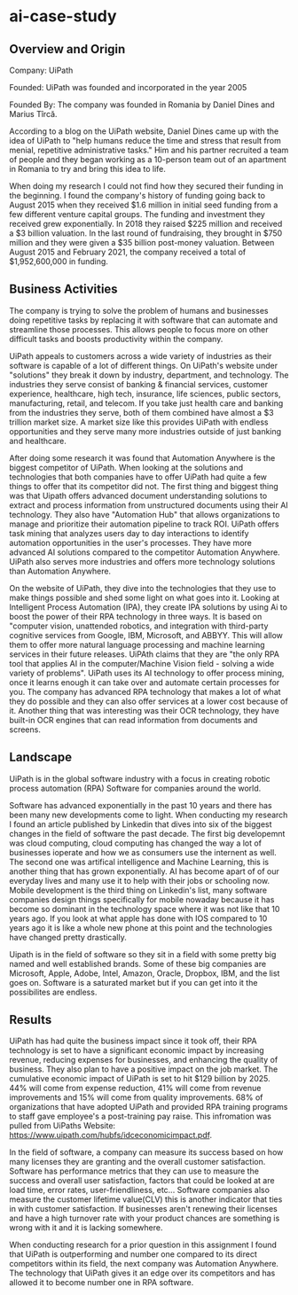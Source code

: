 # ai-case-study

## Overview and Origin
Company: UiPath

Founded: UiPath was founded and incorporated in the year 2005 

Founded By: The company was founded in Romania by Daniel Dines and Marius Tîrcă.

According to a blog on the UiPath website, Daniel Dines came up with the idea of UiPath to "help humans reduce the time and stress that result from menial, repetitive administrative tasks." Him and his partner recruited a team of people and they began working as a 10-person team out of an apartment in Romania to try and bring this idea to life.

When doing my research I could not find how they secured their funding in the beginning. I found the company's history of funding going back to August 2015 when they received $1.6 million in initial seed funding from a few different venture capital groups. The funding and investment they received grew exponentially. In 2018 they raised $225 million and received a $3 billion valuation. In the last round of fundraising, they brought in $750 million and they were given a $35 billion post-money valuation. Between August 2015 and February 2021, the company received a total of $1,952,600,000 in funding.

## Business Activities
The company is trying to solve the problem of humans and businesses doing repetitive tasks by replacing it with software that can automate and streamline those processes. This allows people to focus more on other difficult tasks and boosts productivity within the company.

UiPath appeals to customers across a wide variety of industries as their software is capable of a lot of different things. On UiPath's website under "solutions" they break it down by industry, department, and technology. The industries they serve consist of banking & financial services, customer experience, healthcare, high tech, insurance, life sciences, public sectors, manufacturing, retail, and telecom. If you take just health care and banking from the industries they serve, both of them combined have almost a $3 trillion market size. A market size like this provides UiPath with endless opportunities and they serve many more industries outside of just banking and healthcare.

After doing some research it was found that Automation Anywhere is the biggest competitor of UiPath. When looking at the solutions and technologies that both companies have to offer UiPath had quite a few things to offer that its competitor did not. The first thing and biggest thing was that Uipath offers advanced document understanding solutions to extract and process information from unstructured documents using their AI technology. They also have "Automation Hub" that allows organizations to manage and prioritize their automation pipeline to track ROI. UiPath offers task mining that analyzes users day to day interactions to identify automation opportunities in the user's processes. They have more advanced AI solutions compared to the competitor Automation Anywhere. UiPath also serves more industries and offers more technology solutions than Automation Anywhere. 

On the website of UiPath, they dive into the technologies that they use to make things possible and shed some light on what goes into it. Looking at Intelligent Process Automation (IPA), they create IPA solutions by using Ai to boost the power of their RPA technology in three ways. It is based on "computer vision, unattended robotics, and integration with third-party cognitive services from Google, IBM, Microsoft, and ABBYY. This will allow them to offer more natural language processing and machine learning services in their future releases. UiPAth claims that they are "the only RPA tool that applies AI in the computer/Machine Vision field - solving a wide variety of problems". UiPath uses its AI technology to offer process mining, once it learns enough it can take over and automate certain processes for you. The company has advanced RPA technology that makes a lot of what they do possible and they can also offer services at a lower cost because of it. Another thing that was interesting was their OCR technology, they have built-in OCR engines that can read information from documents and screens.

## Landscape
UiPath is in the global software industry with a focus in creating robotic process automation (RPA) Software for companies around the world. 

Software has advanced exponentially in the past 10 years and there has been many new developments come to light. When conducting my research I found an article published by Linkedin that dives into six of the biggest changes in the field of software the past decade. The first big developemnt was cloud computing, cloud computing has changed the way a lot of businesses ioperate and how we as consumers use the internent as well. The second one was artifical intelligence and Machine Learning, this is another thing that has grown exponentially. AI has become apart of of our everyday lives and many use it to help with their jobs or schooling now. Mobile development is the third thing on Linkedin's list, many software companies design things specifically for mobile nowaday because it has become so dominant in the technology space where it was not like that 10 years ago. If you look at what apple has done with IOS compared to 10 years ago it is like a whole new phone at this point and the technologies have changed pretty drastically. 

Uipath is in the field of software so they sit in a field with some pretty big named and well established brands. Some of these big companies are Microsoft, Apple, Adobe, Intel, Amazon, Oracle, Dropbox, IBM, and the list goes on. Software is a saturated market but if you can get into it the possibilites are endless. 

## Results 
UiPath has had quite the business impact since it took off, their RPA technology is set to have a significant economic impact by increasing revenue, reducing expenses for businesses, and enhancing the quality of business. They also plan to have a positive impact on the job market. The cumulative economic impact of UiPath is set to hit $129 billion by 2025. 44% will come from expense reduction, 41% will come from revenue improvements and 15% will come from quality improvements. 68% of organizations that have adopted UiPath and provided RPA training programs to staff gave employee's a post-training pay raise. This infromation was pulled from UiPaths Website: https://www.uipath.com/hubfs/idceconomicimpact.pdf.

In the field of software, a company can measure its success based on how many licenses they are granting and the overall customer satisfaction. Software has performance metrics that they can use to measure the success and overall user satisfaction, factors that could be looked at are load time, error rates, user-friendliness, etc... Software companies also measure the customer lifetime value(CLV) this is another indicator that ties in with customer satisfaction. If businesses aren't renewing their licenses and have a high turnover rate with your product chances are something is wrong with it and it is lacking somewhere.

When conducting research for a prior question in this assignment I found that UiPath is outperforming and number one compared to its direct competitors within its field, the next company was Automation Anywhere. The technology that UiPath gives it an edge over its competitors and has allowed it to become number one in RPA software. 